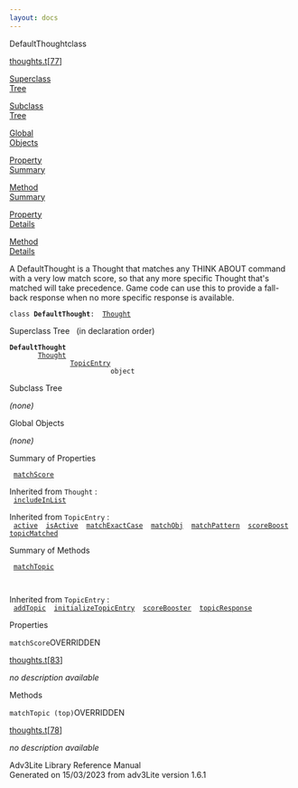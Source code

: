 ```yaml
---
layout: docs
---
```

<span class="title">DefaultThought</span><span class="type">class</span>

[thoughts.t](../file/thoughts.t.html)\[[77](../source/thoughts.t.html#77)\]

[Superclass  
Tree](#_SuperClassTree_)

[Subclass  
Tree](#_SubClassTree_)

[Global  
Objects](#_ObjectSummary_)

[Property  
Summary](#_PropSummary_)

[Method  
Summary](#_MethodSummary_)

[Property  
Details](#_Properties_)

[Method  
Details](#_Methods_)

<div class="fdesc">

A DefaultThought is a Thought that matches any THINK ABOUT command with
a very low match score, so that any more specific Thought that's matched
will take precedence. Game code can use this to provide a fall-back
response when no more specific response is available.

`class `**`DefaultThought`**` :   `[`Thought`](../object/Thought.html)

</div>

<span id="_SuperClassTree_"></span>

<div class="mjhd">

<span class="hdln">Superclass Tree</span>   (in declaration order)

</div>

**`DefaultThought`**  
`         `[`Thought`](../object/Thought.html)  
`                 `[`TopicEntry`](../object/TopicEntry.html)  
`                         object`  
<span id="_SubClassTree_"></span>

<div class="mjhd">

<span class="hdln">Subclass Tree</span>  

</div>

*(none)* <span id="_ObjectSummary_"></span>

<div class="mjhd">

<span class="hdln">Global Objects</span>  

</div>

*(none)* <span id="_PropSummary_"></span>

<div class="mjhd">

<span class="hdln">Summary of Properties</span>  

</div>

` `[`matchScore`](#matchScore)`  `

Inherited from `Thought` :  
` `[`includeInList`](../object/Thought.html#includeInList)`  `

Inherited from `TopicEntry` :  
` `[`active`](../object/TopicEntry.html#active)`  `[`isActive`](../object/TopicEntry.html#isActive)`  `[`matchExactCase`](../object/TopicEntry.html#matchExactCase)`  `[`matchObj`](../object/TopicEntry.html#matchObj)`  `[`matchPattern`](../object/TopicEntry.html#matchPattern)`  `[`scoreBoost`](../object/TopicEntry.html#scoreBoost)`  `[`topicMatched`](../object/TopicEntry.html#topicMatched)`  `

<span id="_MethodSummary_"></span>

<div class="mjhd">

<span class="hdln">Summary of Methods</span>  

</div>

` `[`matchTopic`](#matchTopic)`  `

` `

Inherited from `TopicEntry` :  
` `[`addTopic`](../object/TopicEntry.html#addTopic)`  `[`initializeTopicEntry`](../object/TopicEntry.html#initializeTopicEntry)`  `[`scoreBooster`](../object/TopicEntry.html#scoreBooster)`  `[`topicResponse`](../object/TopicEntry.html#topicResponse)`  `

<span id="_Properties_"></span>

<div class="mjhd">

<span class="hdln">Properties</span>  

</div>

<span id="matchScore"></span>

`matchScore`<span class="rem">OVERRIDDEN</span>

[thoughts.t](../file/thoughts.t.html)\[[83](../source/thoughts.t.html#83)\]

<div class="desc">

*no description available*

</div>

<span id="_Methods_"></span>

<div class="mjhd">

<span class="hdln">Methods</span>  

</div>

<span id="matchTopic"></span>

`matchTopic (top)`<span class="rem">OVERRIDDEN</span>

[thoughts.t](../file/thoughts.t.html)\[[78](../source/thoughts.t.html#78)\]

<div class="desc">

*no description available*

</div>

<div class="ftr">

Adv3Lite Library Reference Manual  
Generated on 15/03/2023 from adv3Lite version 1.6.1

</div>
